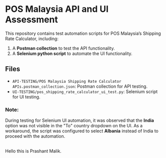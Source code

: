 # POS Malaysia API and UI Assessment  

This repository contains test automation scripts for POS Malaysia’s Shipping Rate Calculator, including:  
1. A **Postman collection** to test the API functionality.  
2. A **Selenium python script** to automate the UI functionality.  


## Files  

- `API-TESTING/POS Malaysia Shipping Rate Calculator APIs.postman_collection.json`: Postman collection for API testing.  
- `UI-TESTING/pos_shipping_rate_calculator_ui_test.py`: Selenium script for UI testing.  


### Note:
During testing for Selenium UI automation, it was observed that the **India** option was not visible in the "To" country dropdown on the UI. As a workaround, the script was configured to select **Albania** instead of India to proceed with the automation.

<br>
Hello this is Prashant Malik.